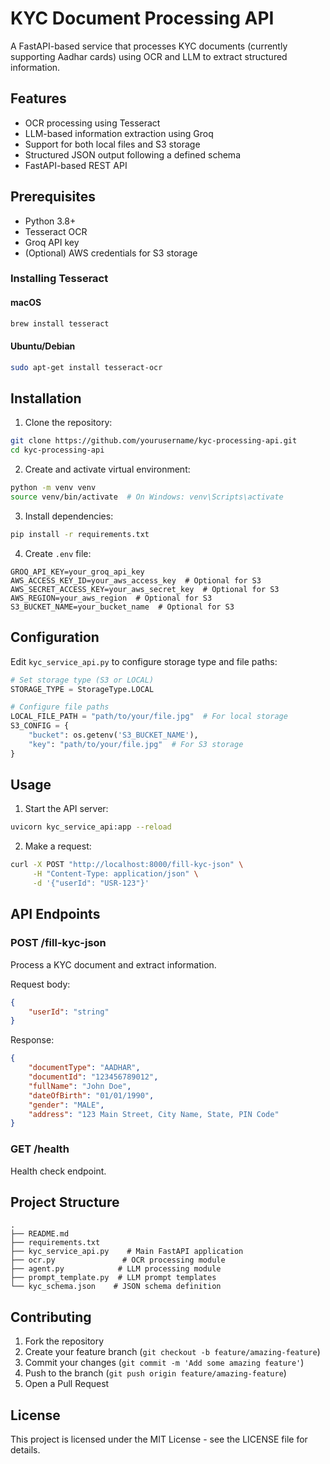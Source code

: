 # KYC Document Processing API

A FastAPI-based service that processes KYC documents (currently supporting Aadhar cards) using OCR and LLM to extract structured information.

## Features

- OCR processing using Tesseract
- LLM-based information extraction using Groq
- Support for both local files and S3 storage
- Structured JSON output following a defined schema
- FastAPI-based REST API

## Prerequisites

- Python 3.8+
- Tesseract OCR
- Groq API key
- (Optional) AWS credentials for S3 storage

### Installing Tesseract

#### macOS
```bash
brew install tesseract
```

#### Ubuntu/Debian
```bash
sudo apt-get install tesseract-ocr
```

## Installation

1. Clone the repository:
```bash
git clone https://github.com/yourusername/kyc-processing-api.git
cd kyc-processing-api
```

2. Create and activate virtual environment:
```bash
python -m venv venv
source venv/bin/activate  # On Windows: venv\Scripts\activate
```

3. Install dependencies:
```bash
pip install -r requirements.txt
```

4. Create `.env` file:
```
GROQ_API_KEY=your_groq_api_key
AWS_ACCESS_KEY_ID=your_aws_access_key  # Optional for S3
AWS_SECRET_ACCESS_KEY=your_aws_secret_key  # Optional for S3
AWS_REGION=your_aws_region  # Optional for S3
S3_BUCKET_NAME=your_bucket_name  # Optional for S3
```

## Configuration

Edit `kyc_service_api.py` to configure storage type and file paths:

```python
# Set storage type (S3 or LOCAL)
STORAGE_TYPE = StorageType.LOCAL

# Configure file paths
LOCAL_FILE_PATH = "path/to/your/file.jpg"  # For local storage
S3_CONFIG = {
    "bucket": os.getenv('S3_BUCKET_NAME'),
    "key": "path/to/your/file.jpg"  # For S3 storage
}
```

## Usage

1. Start the API server:
```bash
uvicorn kyc_service_api:app --reload
```

2. Make a request:
```bash
curl -X POST "http://localhost:8000/fill-kyc-json" \
     -H "Content-Type: application/json" \
     -d '{"userId": "USR-123"}'
```

## API Endpoints

### POST /fill-kyc-json

Process a KYC document and extract information.

Request body:
```json
{
    "userId": "string"
}
```

Response:
```json
{
    "documentType": "AADHAR",
    "documentId": "123456789012",
    "fullName": "John Doe",
    "dateOfBirth": "01/01/1990",
    "gender": "MALE",
    "address": "123 Main Street, City Name, State, PIN Code"
}
```

### GET /health

Health check endpoint.

## Project Structure

```
.
├── README.md
├── requirements.txt
├── kyc_service_api.py    # Main FastAPI application
├── ocr.py               # OCR processing module
├── agent.py            # LLM processing module
├── prompt_template.py  # LLM prompt templates
└── kyc_schema.json    # JSON schema definition
```

## Contributing

1. Fork the repository
2. Create your feature branch (`git checkout -b feature/amazing-feature`)
3. Commit your changes (`git commit -m 'Add some amazing feature'`)
4. Push to the branch (`git push origin feature/amazing-feature`)
5. Open a Pull Request

## License

This project is licensed under the MIT License - see the LICENSE file for details.
